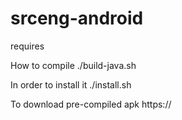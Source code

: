 # srceng-android

requires

How to compile
./build-java.sh

In order to install it 
./install.sh






To download pre-compiled apk
https://
